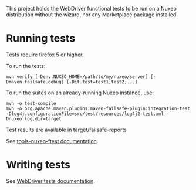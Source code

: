 This project holds the WebDriver functional tests to be run on a
Nuxeo distribution without the wizard, nor any Marketplace package installed.

# Running tests

Tests require firefox 5 or higher.

To run the tests:

    mvn verify [-Denv.NUXEO_HOME=/path/to/my/nuxeo/server] [-Dmaven.failsafe.debug] [-Dit.test=test1,test2,...]

To run the suites on an already-running Nuxeo instance, use:

    mvn -o test-compile
    mvn -o org.apache.maven.plugins:maven-failsafe-plugin:integration-test -Dlog4j.configurationFile=src/test/resources/log4j2-test.xml -Dnuxeo.log.dir=target

Test results are available in target/failsafe-reports

See [tools-nuxeo-ftest documentation](https://github.com/nuxeo/tools-nuxeo-ftest).

# Writing tests

See [WebDriver tests documentation](http://doc.nuxeo.com/x/5YeN).
